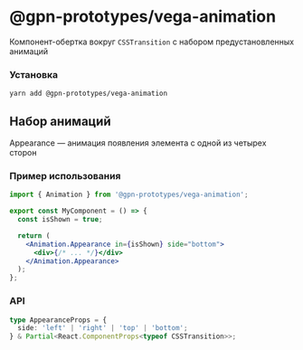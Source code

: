 # @gpn-prototypes/vega-animation

Компонент-обертка вокруг `CSSTransition` с набором предустановленных анимаций

### Установка

```
yarn add @gpn-prototypes/vega-animation
```

## Набор анимаций

Appearance — анимация появления элемента с одной из четырех сторон

### Пример использования

```jsx
import { Animation } from '@gpn-prototypes/vega-animation';

export const MyComponent = () => {
  const isShown = true;

  return (
    <Animation.Appearance in={isShown} side="bottom">
      <div>{/* ... */}</div>
    </Animation.Appearance>
  );
};
```

### API

```ts
type AppearanceProps = {
  side: 'left' | 'right' | 'top' | 'bottom';
} & Partial<React.ComponentProps<typeof CSSTransition>>;
```
